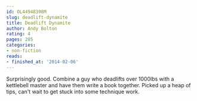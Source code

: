 ```yaml
---
id: OL44948398M
slug: deadlift-dynamite
title: Deadlift Dynamite
author: Andy Bolton
rating: 4
pages: 285
categories:
- non-fiction
reads:
- finished_at: '2014-02-06'
---
```

Surprisingly good. Combine a guy who deadlifts over 1000lbs with a kettlebell master and have them write a book together. Picked up a heap of tips, can't wait to get stuck into some technique work.
